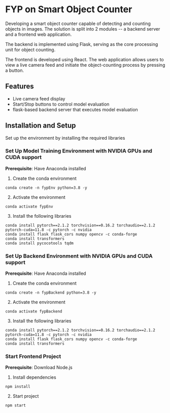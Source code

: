 # FYP on Smart Object Counter

Developing a smart object counter capable of detecting and counting objects in images. The solution is split into 2 modules -- a backend server and a frontend web application. 

The backend is implemented using Flask, serving as the core processing unit for object counting. 

The frontend is developed using React. The web application allows users to view a live camera feed and initiate the object-counting process by pressing a button. 

## Features
* Live camera feed display
* Start/Stop buttons to control model evaluation
* flask-based backend server that executes model evaluation

## Installation and Setup
Set up the environment by installing the required libraries

### Set Up Model Training Environment with **NVIDIA GPUs and CUDA support**

**Prerequisite**: Have Anaconda installed  

1. Create the conda environment
```
conda create -n fypEnv python=3.8 -y 
```

2. Activate the environment
```
conda activate fypEnv 
```

3. Install the following libraries
```
conda install pytorch==2.1.2 torchvision==0.16.2 torchaudio==2.1.2 pytorch-cuda=11.8 -c pytorch -c nvidia 
conda install flask flask_cors numpy opencv -c conda-forge
conda install transformers
conda install pycocotools tqdm
```

### Set Up Backend Environment with **NVIDIA GPUs and CUDA support**

**Prerequisite**: Have Anaconda installed  

1. Create the conda environment
```
conda create -n fypBackend python=3.8 -y 
```

2. Activate the environment
```
conda activate fypBackend 
```

3. Install the following libraries
```
conda install pytorch==2.1.2 torchvision==0.16.2 torchaudio==2.1.2 pytorch-cuda=11.8 -c pytorch -c nvidia 
conda install flask flask_cors numpy opencv -c conda-forge
conda install transformers
```

### Start Frontend Project

**Prerequisite**: Download Node.js 

1. Install dependencies
```
npm install
```

2. Start project
```
npm start
```






